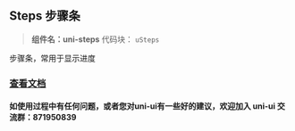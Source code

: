 ## Steps 步骤条
> **组件名：uni-steps**
> 代码块： `uSteps`


步骤条，常用于显示进度

### [查看文档](https://uniapp.dcloud.io/component/uniui/uni-steps)
#### 如使用过程中有任何问题，或者您对uni-ui有一些好的建议，欢迎加入 uni-ui 交流群：871950839 